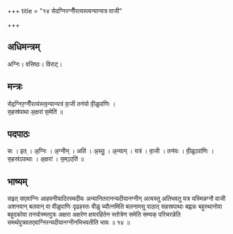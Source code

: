 +++
title = "१४ सेदग्निरग्नीँरत्यस्त्वन्यान्यत्र वाजी"

+++
## अधिमन्त्रम्
अग्निः। वसिष्ठः। विराट्।

## मन्त्रः
सेद॒ग्निर॒ग्नीँरत्य॑स्त्व॒न्यान्यत्र॑ वा॒जी तन॑यो वी॒ळुपा॑णिः ।  
स॒हस्र॑पाथा अ॒क्षरा॑ स॒मेति॑ ॥

## पदपाठः
सः । इत् । अ॒ग्निः । अ॒ग्नीन् । अति॑ । अ॒स्तु॒ । अ॒न्यान् । यत्र॑ । वा॒जी । तन॑यः । वी॒ळुऽपा॑णिः ।  
स॒हस्र॑ऽपाथाः । अ॒क्षरा॑ । स॒म्ऽएति॑ ॥

## भाष्यम्
सइत् सएवाग्निः आहवनीयादिरस्मदीयः अन्यानितरानन्यदीयानग्नीन् अत्यस्तु अतिभवतु यत्र यस्मिन्नग्नौ वाजी अशनवान् बलवान् वा वीळुपाणिः दृढहस्तः वीळु च्यौत्नमिति बलनामसु पाठात् सहस्रपाथाः बह्वन्नः बहुस्थानोवा बहूदकोवा तनयोस्मत्पुत्रः अक्षरा अक्षरेण क्षयरहितेन स्तोत्रेण समेति सम्यक् परिचरन्नेति समर्थपुत्रवतएवाग्निरन्यदीयानग्नीनभिभवतीति भावः ॥ १४ ॥